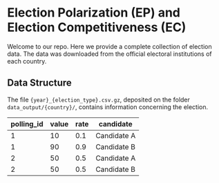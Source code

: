 # Election Polarization (EP) and Election Competitiveness (EC)

Welcome to our repo. Here we provide a complete collection of election data. The data was downloaded from the official electoral institutions of each country.

## Data Structure

The file `{year}_{election_type}.csv.gz`, deposited on the folder `data_output/{country}/`, contains information concerning the election.

| polling_id | value | rate | candidate   |
| ---------- | ----- | ---- | ----------- |
| 1          | 10    | 0.1  | Candidate A |
| 1          | 90    | 0.9  | Candidate B |
| 2          | 50    | 0.5  | Candidate A |
| 2          | 50    | 0.5  | Candidate B |
